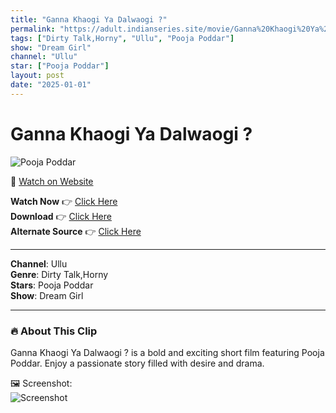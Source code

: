 ```yaml
---
title: "Ganna Khaogi Ya Dalwaogi ?"
permalink: "https://adult.indianseries.site/movie/Ganna%20Khaogi%20Ya%20Dalwaogi%20%3F"
tags: ["Dirty Talk,Horny", "Ullu", "Pooja Poddar"]
show: "Dream Girl"
channel: "Ullu"
star: ["Pooja Poddar"]
layout: post
date: "2025-01-01"
---
```


# Ganna Khaogi Ya Dalwaogi ?

![Pooja Poddar](https://shorts.desisins.com/wp-content/uploads/2024/06/Ganna-Khaogi-Dream-Girl-Pooja-Poddar-Ullu-DesiSins.com_.jpg)

🔗 [Watch on Website](https://adult.indianseries.site/movie/Ganna%20Khaogi%20Ya%20Dalwaogi%20%3F)

**Watch Now** 👉 [Click Here](https://adult.indianseries.site/movie/Ganna%20Khaogi%20Ya%20Dalwaogi%20%3F)  
**Download** 👉 [Click Here](https://adult.indianseries.site/movie/Ganna%20Khaogi%20Ya%20Dalwaogi%20%3F)  
**Alternate Source** 👉 [Click Here](https://adult.indianseries.site/movie/Ganna%20Khaogi%20Ya%20Dalwaogi%20%3F)

---

**Channel**: Ullu  
**Genre**: Dirty Talk,Horny  
**Stars**: Pooja Poddar  
**Show**: Dream Girl

---

### 🔥 About This Clip

Ganna Khaogi Ya Dalwaogi ? is a bold and exciting short film featuring Pooja Poddar. Enjoy a passionate story filled with desire and drama.
 
🖼️ Screenshot:  
![Screenshot](https://shorts.desisins.com/wp-content/uploads/2024/06/Ganna-Khaogi-Dream-Girl-Pooja-Poddar-Ullu-DesiSins.com_.jpg)
